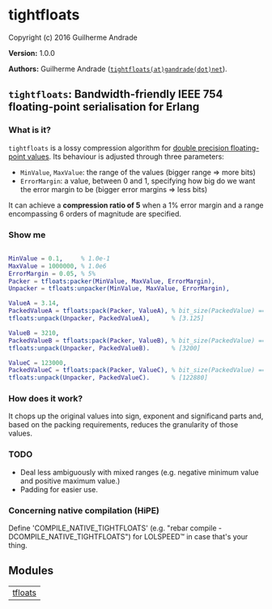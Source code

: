 

# tightfloats #

Copyright (c) 2016 Guilherme Andrade

__Version:__ 1.0.0

__Authors:__ Guilherme Andrade ([`tightfloats(at)gandrade(dot)net`](mailto:tightfloats(at)gandrade(dot)net)).

`tightfloats`: Bandwidth-friendly IEEE 754 floating-point serialisation for Erlang
---------


### <a name="What_is_it?">What is it?</a> ###


`tightfloats` is a lossy compression algorithm for [double precision floating-point values](https://en.wikipedia.org/wiki/Double-precision_floating-point_format). Its behaviour is adjusted through three parameters:
* `MinValue`, `MaxValue`: the range of the values (bigger range => more bits)
* `ErrorMargin`: a value, between 0 and 1, specifying how big do we want the error margin to be (bigger error margins => less bits)

It can achieve a **compression ratio of 5** when a 1% error margin and a range encompassing 6 orders of magnitude are specified.


### <a name="Show_me">Show me</a> ###


```erlang

MinValue = 0.1,     % 1.0e-1
MaxValue = 1000000, % 1.0e6
ErrorMargin = 0.05, % 5%
Packer = tfloats:packer(MinValue, MaxValue, ErrorMargin),
Unpacker = tfloats:unpacker(MinValue, MaxValue, ErrorMargin),

ValueA = 3.14,
PackedValueA = tfloats:pack(Packer, ValueA), % bit_size(PackedValue) == 10
tfloats:unpack(Unpacker, PackedValueA),      % [3.125]

ValueB = 3210,
PackedValueB = tfloats:pack(Packer, ValueB), % bit_size(PackedValue) == 10
tfloats:unpack(Unpacker, PackedValueB).      % [3200]

ValueC = 123000,
PackedValueC = tfloats:pack(Packer, ValueC), % bit_size(PackedValue) == 10
tfloats:unpack(Unpacker, PackedValueC).      % [122880]

```


### <a name="How_does_it_work?">How does it work?</a> ###


It chops up the original values into sign, exponent and significand parts and, based on the packing requirements, reduces the granularity of those values.


### <a name="TODO">TODO</a> ###


* Deal less ambiguously with mixed ranges (e.g. negative minimum value and positive maximum value.)
* Padding for easier use.


### <a name="Concerning_native_compilation_(HiPE)">Concerning native compilation (HiPE)</a> ###

Define 'COMPILE_NATIVE_TIGHTFLOATS' (e.g. "rebar compile -DCOMPILE_NATIVE_TIGHTFLOATS") for LOLSPEED™ in case that's your thing.


## Modules ##


<table width="100%" border="0" summary="list of modules">
<tr><td><a href="tfloats.md" class="module">tfloats</a></td></tr></table>

